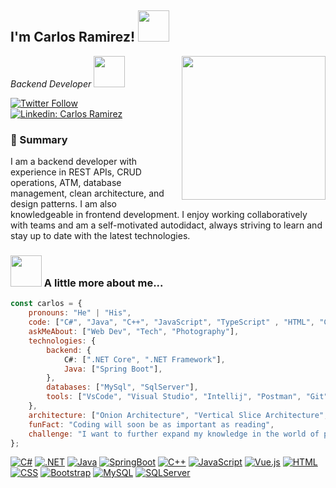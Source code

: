 <h2>I'm Carlos Ramirez! <img src="https://media.giphy.com/media/2IudUHdI075HL02Pkk/giphy.gif" width="50"></h2>
<img align='right' src="https://media.giphy.com/media/M9gbBd9nbDrOTu1Mqx/giphy.gif" width="230">
<p><em>Backend Developer <img src="https://media.giphy.com/media/JdyQWFOVo6s5G/giphy.gif" width="50"> 
</em></p>

[![Twitter Follow](https://img.shields.io/badge/Twitter-blue?style=for-the-badge&logo=twitter&logoColor=white)](https://twitter.com/carlos_rn31)
[![Linkedin: Carlos Ramirez](https://img.shields.io/badge/LinkedIn-blue?style=for-the-badge&logo=linkedin&logoColor=white)](https://www.linkedin.com/in/carlosmanuelramireznova/)

### 👾 Summary

I am a backend developer with experience in REST APIs, CRUD operations, ATM, database management, clean architecture, and design patterns. I am also knowledgeable in frontend development. I enjoy working collaboratively with teams and am a self-motivated autodidact, always striving to learn and stay up to date with the latest technologies.

### <img src="https://media.giphy.com/media/VgCDAzcKvsR6OM0uWg/giphy.gif" width="50"> A little more about me...  

```javascript
const carlos = {
    pronouns: "He" | "His",
    code: ["C#", "Java", "C++", "JavaScript", "TypeScript" , "HTML", "CSS"],
    askMeAbout: ["Web Dev", "Tech", "Photography"],
    technologies: {
        backend: {
            C#: [".NET Core", ".NET Framework"],
            Java: ["Spring Boot"],
        },
        databases: ["MySql", "SqlServer"],
        tools: ["VsCode", "Visual Studio", "Intellij", "Postman", "Git"],
    },
    architecture: ["Onion Architecture", "Vertical Slice Architecture", "Clean Architecture"],
    funFact: "Coding will soon be as important as reading",
    challenge: "I want to further expand my knowledge in the world of programming and be a good programmer"
};
```
[![C#](https://img.shields.io/badge/C%23-239120?style=for-the-badge&logo=c-sharp&logoColor=white)](https://github.com/CarlosRamirez31/CarlosRamirez31)
[![.NET](https://img.shields.io/badge/.NET-5C2D91?style=for-the-badge&logo=.net&logoColor=white)](https://github.com/CarlosRamirez31/CarlosRamirez31)
[![Java](https://img.shields.io/badge/Java-ED8B00?style=for-the-badge&logo=openjdk&logoColor=white)](https://github.com/CarlosRamirez31/CarlosRamirez31)
[![SpringBoot](https://img.shields.io/badge/Spring-6DB33F?style=for-the-badge&logo=spring&logoColor=white)](https://github.com/CarlosRamirez31/CarlosRamirez31)
[![C++](https://img.shields.io/badge/C%2B%2B-00599C?style=for-the-badge&logo=c%2B%2B&logoColor=white)](https://github.com/CarlosRamirez31/CarlosRamirez31)
[![JavaScript](https://img.shields.io/badge/JavaScript-323330?style=for-the-badge&logo=javascript&logoColor=F7DF1E)](https://github.com/CarlosRamirez31/CarlosRamirez31)
[![Vue.js](https://img.shields.io/badge/Vue.js-35495E?style=for-the-badge&logo=vue.js&logoColor=4FC08D)](https://github.com/CarlosRamirez31/CarlosRamirez31)
[![HTML](https://img.shields.io/badge/HTML5-E34F26?style=for-the-badge&logo=html5&logoColor=white)](https://github.com/CarlosRamirez31/CarlosRamirez31)
[![CSS](https://img.shields.io/badge/CSS3-1572B6?style=for-the-badge&logo=css3&logoColor=white)](https://github.com/CarlosRamirez31/CarlosRamirez31)
[![Bootstrap](https://img.shields.io/badge/Bootstrap-563D7C?style=for-the-badge&logo=bootstrap&logoColor=white)](https://github.com/CarlosRamirez31/CarlosRamirez31)
[![MySQL](https://img.shields.io/badge/MySQL-00000F?style=for-the-badge&logo=mysql&logoColor=white)](https://github.com/CarlosRamirez31/CarlosRamirez31)
[![SQLServer](https://img.shields.io/badge/Microsoft_SQL_Server-CC2927?style=for-the-badge&logo=microsoft-sql-server&logoColor=white)](https://github.com/CarlosRamirez31/CarlosRamirez31)